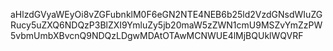 aHlzdGVyaWEyOi8vZGFubnklM0F6eGN2NTE4NEB6b25ld2VzdGNsdWIuZGRucy5uZXQ6NDQzP3BlZXI9YmluZy5jb20maW5zZWN1cmU9MSZvYmZzPW5vbmUmbXBvcnQ9NDQzLDgwMDAtOTAwMCNWUE4lMjBQUklWQVRF
